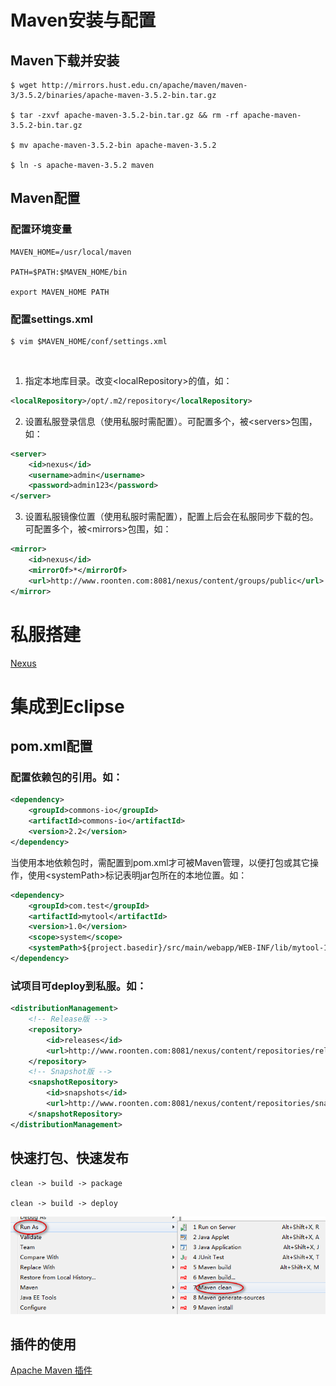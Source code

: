 
# Maven安装与配置

## Maven下载并安装

    $ wget http://mirrors.hust.edu.cn/apache/maven/maven-3/3.5.2/binaries/apache-maven-3.5.2-bin.tar.gz
    
    $ tar -zxvf apache-maven-3.5.2-bin.tar.gz && rm -rf apache-maven-3.5.2-bin.tar.gz
    
    $ mv apache-maven-3.5.2-bin apache-maven-3.5.2
    
    $ ln -s apache-maven-3.5.2 maven

## Maven配置

### 配置环境变量

    MAVEN_HOME=/usr/local/maven
    
    PATH=$PATH:$MAVEN_HOME/bin
    
    export MAVEN_HOME PATH

### 配置settings.xml

    $ vim $MAVEN_HOME/conf/settings.xml
    
1. 指定本地库目录。改变&lt;localRepository&gt;的值，如：

```xml
<localRepository>/opt/.m2/repository</localRepository>
```

2. 设置私服登录信息（使用私服时需配置）。可配置多个，被&lt;servers&gt;包围，如：

```xml
<server>
    <id>nexus</id>
    <username>admin</username>
    <password>admin123</password>
</server>
```

3. 设置私服镜像位置（使用私服时需配置），配置上后会在私服同步下载的包。可配置多个，被&lt;mirrors&gt;包围，如：

```xml
<mirror>
    <id>nexus</id>
    <mirrorOf>*</mirrorOf>
    <url>http://www.roonten.com:8081/nexus/content/groups/public</url>
</mirror>
```

# 私服搭建

[Nexus](https://github.com/aronideal/software-installation-guide/blob/master/guide/Nexus)

# 集成到Eclipse

## pom.xml配置

### 配置依赖包的引用。如：

```xml
<dependency>
    <groupId>commons-io</groupId>
    <artifactId>commons-io</artifactId>
    <version>2.2</version>
</dependency>
```

当使用本地依赖包时，需配置到pom.xml才可被Maven管理，以便打包或其它操作，使用&lt;systemPath&gt;标记表明jar包所在的本地位置。如：

```xml
<dependency>
    <groupId>com.test</groupId>
    <artifactId>mytool</artifactId>
    <version>1.0</version>
    <scope>system</scope>
    <systemPath>${project.basedir}/src/main/webapp/WEB-INF/lib/mytool-1.0.jar</systemPath>
</dependency>
```

### 试项目可deploy到私服。如：

```xml
<distributionManagement>
    <!-- Release版 -->
    <repository>
        <id>releases</id>
        <url>http://www.roonten.com:8081/nexus/content/repositories/releases</url>
    </repository>
    <!-- Snapshot版 -->
    <snapshotRepository>
        <id>snapshots</id>
        <url>http://www.roonten.com:8081/nexus/content/repositories/snapshots</url>
    </snapshotRepository>
</distributionManagement>
```

## 快速打包、快速发布

    clean -> build -> package
    
    clean -> build -> deploy

![clean](res/clean.png)

## 插件的使用

[Apache Maven 插件](https://github.com/aronideal/experience-sharing/blob/master/auickly/org.apache.maven.plugins.md)
